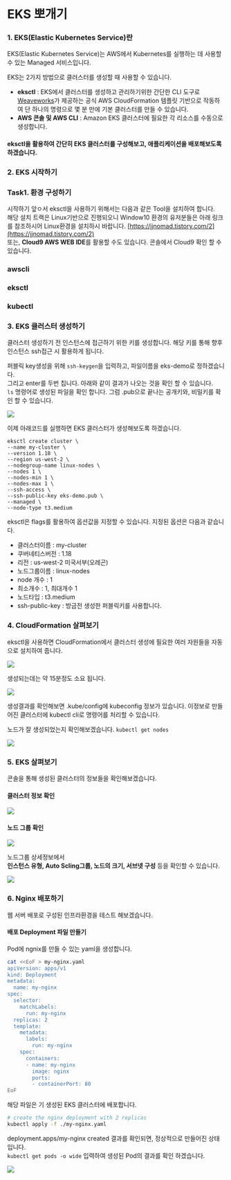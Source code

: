 # EKS 뽀개기

### 1. EKS\(Elastic Kubernetes Service\)란

EKS\(Elastic Kubernetes Service\)는 AWS에서 Kubernetes를 실행하는 데 사용할 수 있는 Managed 서비스입니다.

EKS는 2가지 방법으로 클러스터를 생성할 때 사용할 수 있습니다.

* **eksctl** : EKS에서 클러스터를 생성하고 관리하기위한 간단한 CLI 도구로 [Weaveworks](https://www.weave.works/)가 제공하는 공식 AWS CloudFormation 템플릿 기반으로 작동하여 단 하나의 명령으로 몇 분 만에 기본 클러스터를 만들 수 있습니다.
* **AWS 콘솔 및 AWS CLI** : Amazon EKS 클러스터에 필요한 각 리소스를 수동으로 생성합니다.

#### eksctl을 활용하여 간단히 EKS 클러스터를 구성해보고, 애플리케이션을 배포해보도록 하겠습니다.

### 2. EKS 시작하기

### Task1. 환경 구성하기

시작하기 앞ㅇ서 eksctl을 사용하기 위해서는 다음과 같은 Tool을 설치하여 합니다.  
해당 설치 트랙은 Linux기반으로 진행되오니 Window10 환경의 유저분들은 아래 링크를 참조하시어 Linux환경을 설치하시 바랍니다.  [https://jjnomad.tistory.com/2](https://jjnomad.tistory.com/2)  
또는, **Cloud9 AWS WEB IDE**를 활용할 수도 있습니다. 콘솔에서 Cloud9 확인 할 수 있습니다.

### awscli

### eksctl

### kubectl

### 3. EKS 클러스터 생성하기

클러스터 생성하기 전 인스턴스에 접근하기 위한 키를 생성합니다. 해당 키를 통해 향후 인스턴스 ssh접근 시 활용하게 됩니다.

퍼블릭 key생성을 위해 `ssh-keygen`을 입력하고, 파일이름을 eks-demo로 정하겠습니다.   
그리고 enter를 두번 칩니다. 아래와 같이 결과가 나오는 것을 확인 할 수 있습니다.   
`ls` 명령어로 생성된 파일을 확인 합니다. 그럼 .pub으로 끝나는 공개키와, 비밀키를 확인 할 수 있습니다.

![](../../.gitbook/assets/image%20%2827%29.png)

이제 아래코드를 실행하면 EKS 클러스터가 생성해보도록 하겠습니다.

```text
eksctl create cluster \
--name my-cluster \
--version 1.18 \
--region us-west-2 \
--nodegroup-name linux-nodes \
--nodes 1 \
--nodes-min 1 \
--nodes-max 1 \
--ssh-access \
--ssh-public-key eks-demo.pub \
--managed \
--node-type t3.medium
```

eksctl은 flags를 활용하여 옵션값을 지정할 수 있습니다. 지정된 옵션은 다음과 같습니다.

* 클러스터이름 : my-cluster
* 쿠버네티스버전 : 1.18
* 리전 : us-west-2 미국서부\(오레곤\)
* 노드그룹이름 : linux-nodes
* node 개수 : 1
* 최소개수 : 1, 최대개수 1
* 노드타입 : t3.medium
* ssh-public-key : 방금전 생성한 퍼블릭키를 사용합니다.

### 4. CloudFormation 살펴보기

eksctl을 사용하면 CloudFormation에서 클러스터 생성에 필요한 여러 자원들을 자동으로 설치하여 줍니다.

![](../../.gitbook/assets/image%20%2828%29.png)

생성되는데는 약 15분정도 소요 됩니다.

![](../../.gitbook/assets/image%20%2836%29.png)

생성결과를 확인해보면 .kube/config에 kubeconfig 정보가 있습니다. 이정보로 만들어진 클러스터에 kubectl cli로 명령어를 처리할 수 있습니다.

노드가 잘 생성되었는지 확인해보겠습니다. `kubectl get nodes`

![](../../.gitbook/assets/image%20%2830%29.png)

### **5. EKS 살펴보기**

콘솔을 통해 생성된 클러스터의 정보들을 확인해보겠습니다.

#### 클러스터 정보 확인

![](../../.gitbook/assets/image%20%2834%29.png)

#### 노드 그룹 확인

![](../../.gitbook/assets/image%20%2831%29.png)

노드그룹 상세정보에서   
**인스턴스 유형, Auto Scling그룹, 노드의  크기, 서브넷 구성** 등을 확인할 수 있습니다.

![](../../.gitbook/assets/image%20%2829%29.png)

### **6. Nginx 배포하기**

웹 서버 배포로 구성된 인프라환경을 테스트 해보겠습니다.

#### 배포 Deployment 파일 만들기

Pod에 ngnix를 만들 수 있는 yaml을 생성합니다.

```bash
cat <<EoF > my-nginx.yaml
apiVersion: apps/v1
kind: Deployment
metadata:
  name: my-nginx
spec:
  selector:
    matchLabels:
      run: my-nginx
  replicas: 2
  template:
    metadata:
      labels:
        run: my-nginx
    spec:
      containers:
      - name: my-nginx
        image: nginx
        ports:
        - containerPort: 80
EoF
```

해당 파일은 기 생성된 EKS 클러스터에 배포합니다.

```bash
# create the nginx deployment with 2 replicas
kubectl apply -f ./my-nginx.yaml
```

deployment.apps/my-nginx created 결과를 확인되면, 정상적으로 만들어진 상태입니다.  
`kubectl get pods -o wide` 입력하여 생성된 Pod의 결과를 확인 하겠습니다. 

![](../../.gitbook/assets/image%20%2837%29.png)



